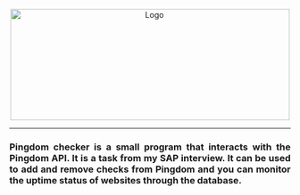 <p align=center>
<a href="https://www.sap.com">
<img src="https://upload.wikimedia.org/wikipedia/commons/thumb/5/59/SAP_2011_logo.svg/2560px-SAP_2011_logo.svg.png" alt="Logo" width="500" height="200">
</a>
</p>
<hr>
<h3 align="justify">Pingdom checker is a small program that interacts with the Pingdom API. It is a task from my SAP interview.
It can be used to add and remove checks from Pingdom and you can monitor the uptime status of websites through the database.
</h3>
